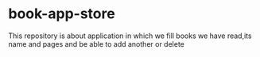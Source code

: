 # book-app-store
This repository is about application in which we fill books we have read,its name and pages and be able to add another or delete
